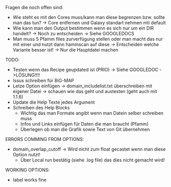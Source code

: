 Fragen die noch offen sind:
- Wie steht es mit den Cores muss/kann man diese begrenzen bzw. sollte man das tun? -> Core entfernen und Galaxy standart nehmen mti default
- Wie kann man den Output bestimmen wenn es sich nur um ein DIR handelt? -> Noch zu entscheiden -> Siehe GOOGLEDOCS 
- Man muss 5 Pfamm files zurverfügung stellen oder man macht das nur mit einer und nutzt dann hammscan auf diese ->  Entscheiden welche Variante besser ist! -> Nur die Hauptdatei machen

TODO:
- Testen wenn das Recipe geupdated ist (PRIO) -> Siehe GOOGLEDOC ->LÖSUNG!!!! 
- Issus schreiben für BiG-MAP 
- Letze Option einfügen -> domain_includelist.txt überschreiben mit eigener Datei -> schauen wie das geht und austesten (geht auch mit 1.1.6)
- Update die Help Texte jedes Argument
- Schreiben des Help Blocks 
    - Wichtig das man Formate angibt wenn man Datein selber schreiben muss
    - Infos und Links einfügen für Daten die man braucht (Pfamm)
    - Überlegen ob man die Grafik sowie Text von Git übernehmen

ERRORS COMMING FROM OPTIONS:
- domain_overlap_cutoff -> Wird nicht zum float gecastet wenn man diese Option nutzt!
    - Über Local run bestätig (siehe .log file) das dies nicht gemacht wird!

WORKING OPTIONS:
- label works fine 
